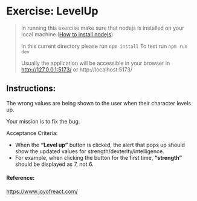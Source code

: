 # Exercise: LevelUp

> In running this exercise make sure that nodejs is installed on your local machine ([How to install nodejs](https://nodejs.org/en/learn/getting-started/how-to-install-nodejs))
>
> In this current directory please run `npm install`
> To test run `npm run dev`
>
> Usually the application will be accessible in your browser in http://127.0.0.1:5173/ or http://localhost:5173/

## Instructions:

The wrong values are being shown to the user when their character levels up.

Your mission is to fix the bug.

Acceptance Criteria:

- When the **“Level up”** button is clicked, the alert that pops up should show the updated values for strength/dexterity/intelligence.
- For example, when clicking the button for the first time, **“strength”** should be displayed as 7, not 6.

#### Reference:

https://www.joyofreact.com/
